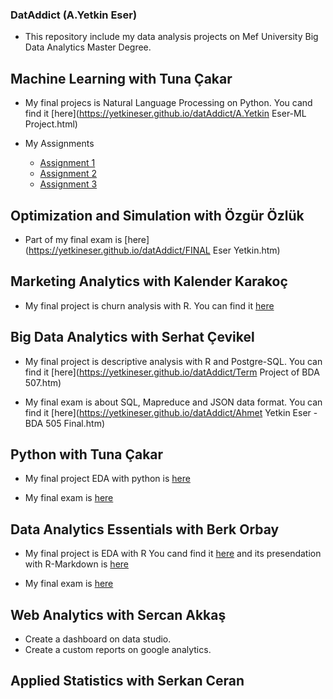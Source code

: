 ### DatAddict (A.Yetkin Eser)

- This repository include my data analysis projects on Mef University Big Data Analytics Master Degree.

## Machine Learning with Tuna Çakar

- My final projecs is Natural Language Processing on Python. You cand find it [here](https://yetkineser.github.io/datAddict/A.Yetkin Eser-ML Project.html)

- My Assignments
  * [Assignment 1](https://yetkineser.github.io/datAddict/BDA_502_ML_Assignment_1.htm)
  * [Assignment 2](https://yetkineser.github.io/datAddict/ML+Assignment+2.html)
  * [Assignment 3](https://yetkineser.github.io/datAddict/ML+Assignment+3.html)

## Optimization and Simulation with Özgür Özlük

- Part of my final exam is [here](https://yetkineser.github.io/datAddict/FINAL Eser Yetkin.htm)

## Marketing Analytics with Kalender Karakoç

- My final project is churn analysis with R. You can find it [here](https://yetkineser.github.io/datAddict/20180523_Marketing_Final.html)

## Big Data Analytics with Serhat Çevikel

- My final project is descriptive analysis with R and Postgre-SQL. You can find it [here](https://yetkineser.github.io/datAddict/Term Project of BDA 507.htm)

- My final exam is about SQL, Mapreduce and JSON data format. You can find it [here](https://yetkineser.github.io/datAddict/Ahmet Yetkin Eser - BDA 505 Final.htm)

## Python with Tuna Çakar

- My final project EDA with python is [here](https://yetkineser.github.io/datAddict/20180122_HousePrice.html)

- My final exam is [here](https://yetkineser.github.io/datAddict/20180121_Python_Final_Ahmet_Yetkin_Eser.html)

## Data Analytics Essentials with Berk Orbay

- My final project is EDA with R You cand find it [here](https://yetkineser.github.io/datAddict/20171218_BigMartEce.htm)
and its presendation with R-Markdown is [here](https://yetkineser.github.io/datAddict/20171219_BigMart_Pres_Ece.html)

- My final exam is [here](https://yetkineser.github.io/datAddict/Ahmet_Yetkin_Eser_Final.htm)

## Web Analytics with Sercan Akkaş

- Create a dashboard on data studio.
- Create a custom reports on google analytics.

## Applied Statistics with Serkan Ceran

